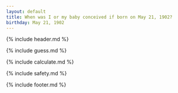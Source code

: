 ```yaml
---
layout: default
title: When was I or my baby conceived if born on May 21, 1902?
birthday: May 21, 1902
---
```


{% include header.md %}

{% include guess.md %}

{% include calculate.md %}

{% include safety.md %}

{% include footer.md %}



